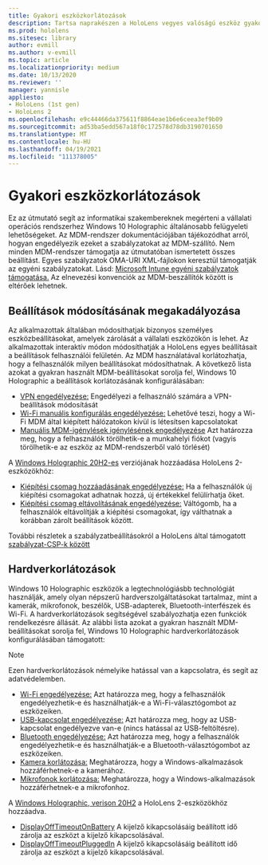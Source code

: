 ```yaml
---
title: Gyakori eszközkorlátozások
description: Tartsa naprakészen a HoloLens vegyes valóságú eszköz gyakori eszközkorlátozásait és beállításait.
ms.prod: hololens
ms.sitesec: library
author: evmill
ms.author: v-evmill
ms.topic: article
ms.localizationpriority: medium
ms.date: 10/13/2020
ms.reviewer: ''
manager: yannisle
appliesto:
- HoloLens (1st gen)
- HoloLens 2
ms.openlocfilehash: e9c44466da375611f8864eae1b6e6ceea3ef9b09
ms.sourcegitcommit: ad53ba5edd567a18f0c172578d78db3190701650
ms.translationtype: MT
ms.contentlocale: hu-HU
ms.lasthandoff: 04/19/2021
ms.locfileid: "111378005"
---
```

# <a name="common-device-restrictions"></a>Gyakori eszközkorlátozások 

Ez az útmutató segít az informatikai szakembereknek megérteni a vállalati operációs rendszerhez Windows 10 Holographic általánosabb felügyeleti lehetőségeket. Az MDM-rendszer dokumentációjában tájékozódhat arról, hogyan engedélyezik ezeket a szabályzatokat az MDM-szállító. Nem minden MDM-rendszer támogatja az útmutatóban ismertetett összes beállítást. Egyes szabályzatok OMA-URI XML-fájlokon keresztül támogatják az egyéni szabályzatokat. Lásd: [Microsoft Intune egyéni szabályzatok támogatása.](https://docs.microsoft.com/mem/intune/configuration/custom-settings-windows-10) Az elnevezési konvenciók az MDM-beszállítók között is eltérőek lehetnek.

## <a name="prevent-changing-of-settings"></a>Beállítások módosításának megakadályozása
Az alkalmazottak általában módosíthatjak bizonyos személyes eszközbeállításokat, amelyek zárolását a vállalati eszközökön is lehet. Az alkalmazottak interaktív módon módosíthatják a HoloLens egyes beállításait a beállítások felhasználói felületén. Az MDM használatával korlátozhatja, hogy a felhasználók milyen beállításokat módosíthatnak. A következő lista azokat a gyakran használt MDM-beállításokat sorolja fel, Windows 10 Holographic a beállítások korlátozásának konfigurálásában:
-   [VPN engedélyezése:](https://docs.microsoft.com/windows/client-management/mdm/policy-csp-settings#settings-allowvpn) Engedélyezi a felhasználó számára a VPN-beállítások módosítását
-   [Wi-Fi manuális konfigurálás engedélyezése:](https://docs.microsoft.com/windows/client-management/mdm/policy-csp-wifi#wifi-allowmanualwificonfiguration) Lehetővé teszi, hogy a Wi-Fi MDM által kiépített hálózatokon kívül is létesítsen kapcsolatokat
-   [Manuális MDM-igénylések igénylésének engedélyezése](https://docs.microsoft.com/windows/client-management/mdm/policy-csp-experience#experience-allowmanualmdmunenrollment) Azt határozza meg, hogy a felhasználók törölhetik-e a munkahelyi fiókot (vagyis törölhetik-e az eszköz az MDM-rendszerből való törlését)

A [Windows Holographic 20H2-es](hololens-release-notes.md#windows-holographic-version-20h2) verziójának hozzáadása HoloLens 2-eszközökhöz:
- [Kiépítési csomag hozzáadásának engedélyezése:](https://docs.microsoft.com/windows/client-management/mdm/policy-csp-security#security-allowaddprovisioningpackage) Ha a felhasználók új kiépítési csomagokat adhatnak hozzá, új értékekkel felülírhatja őket.
- [Kiépítési csomag eltávolításának engedélyezése:](https://docs.microsoft.com/windows/client-management/mdm/policy-csp-security#security-allowremoveprovisioningpackage) Váltógomb, ha a felhasználók eltávolítják a kiépítési csomagokat, így válthatnak a korábban zárolt beállítások között.

További részletek a szabályzatbeállításokról a HoloLens által támogatott [szabályzat-CSP-k között](https://docs.microsoft.com/windows/client-management/mdm/policy-csps-supported-by-hololens2)

## <a name="hardware-restrictions"></a>Hardverkorlátozások
Windows 10 Holographic eszközök a legtechnológiásbb technológiát használják, amely olyan népszerű hardverszolgáltatásokat tartalmaz, mint a kamerák, mikrofonok, beszélők, USB-adapterek, Bluetooth-interfészek és Wi-Fi. A hardverkorlátozások segítségével szabályozhatja ezen funkciók rendelkezésre állását.
Az alábbi lista azokat a gyakran használt MDM-beállításokat sorolja fel, Windows 10 Holographic hardverkorlátozások konfigurálásában támogatott:

> [!NOTE]
> Ezen hardverkorlátozások némelyike hatással van a kapcsolatra, és segít az adatvédelemben.

-   [Wi-Fi engedélyezése:](https://docs.microsoft.com/windows/client-management/mdm/policy-csp-wifi#wifi-allowwifi) Azt határozza meg, hogy a felhasználók engedélyezhetik-e és használhatják-e a Wi-Fi-választógombot az eszközeiken.
-   [USB-kapcsolat engedélyezése:](https://docs.microsoft.com/windows/client-management/mdm/policy-csp-connectivity#connectivity-allowusbconnection) Azt határozza meg, hogy az USB-kapcsolat engedélyezve van-e (nincs hatással az USB-feltöltésre).
-   [Bluetooth engedélyezése:](https://docs.microsoft.com/windows/client-management/mdm/policy-csp-connectivity#connectivity-allowbluetooth) Azt határozza meg, hogy a felhasználók engedélyezhetik-e és használhatják-e a Bluetooth-választógombot az eszközeiken.
-   [Kamera korlátozása:](https://docs.microsoft.com/windows/client-management/mdm/policy-csp-privacy#privacy-letappsaccesscamera) Meghatározza, hogy a Windows-alkalmazások hozzáférhetnek-e a kamerához.
-   [Mikrofonok korlátozása:](https://docs.microsoft.com/windows/client-management/mdm/policy-csp-privacy#privacy-letappsaccessmicrophone) Meghatározza, hogy a Windows-alkalmazások hozzáférhetnek-e a mikrofonhoz.

A [Windows Holographic, verison 20H2](hololens-release-notes.md#windows-holographic-version-20h2) a HoloLens 2-eszközökhöz hozzáadva. 
- [DisplayOffTimeoutOnBattery](https://docs.microsoft.com/windows/client-management/mdm/policy-csp-power#power-displayofftimeoutonbattery) A kijelző kikapcsolásáig beállított idő zárolja az eszközt a kijelző kikapcsolásával. 
- [DisplayOffTimeoutPluggedIn](https://docs.microsoft.com/windows/client-management/mdm/policy-csp-power#power-displayofftimeoutpluggedin) A kijelző kikapcsolásáig beállított idő zárolja az eszközt a kijelző kikapcsolásával. 
